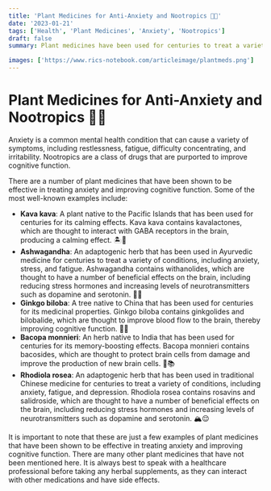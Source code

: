 ```yaml
---
title: 'Plant Medicines for Anti-Anxiety and Nootropics 🌿🧠'
date: '2023-01-21'
tags: ['Health', 'Plant Medicines', 'Anxiety', 'Nootropics']
draft: false
summary: Plant medicines have been used for centuries to treat a variety of conditions, including anxiety and cognitive impairment. Discover some of the most well-known plant medicines that have been shown to be effective in treating anxiety and improving cognitive function.

images: ['https://www.rics-notebook.com/articleimage/plantmeds.png']
---
```


# Plant Medicines for Anti-Anxiety and Nootropics 🌿🧠

Anxiety is a common mental health condition that can cause a variety of symptoms, including restlessness, fatigue, difficulty concentrating, and irritability. Nootropics are a class of drugs that are purported to improve cognitive function.

There are a number of plant medicines that have been shown to be effective in treating anxiety and improving cognitive function. Some of the most well-known examples include:

- **Kava kava**: A plant native to the Pacific Islands that has been used for centuries for its calming effects. Kava kava contains kavalactones, which are thought to interact with GABA receptors in the brain, producing a calming effect. 🏝️🧘
- **Ashwagandha**: An adaptogenic herb that has been used in Ayurvedic medicine for centuries to treat a variety of conditions, including anxiety, stress, and fatigue. Ashwagandha contains withanolides, which are thought to have a number of beneficial effects on the brain, including reducing stress hormones and increasing levels of neurotransmitters such as dopamine and serotonin. 🌱💆
- **Ginkgo biloba**: A tree native to China that has been used for centuries for its medicinal properties. Ginkgo biloba contains ginkgolides and bilobalide, which are thought to improve blood flow to the brain, thereby improving cognitive function. 🌳🧠
- **Bacopa monnieri**: An herb native to India that has been used for centuries for its memory-boosting effects. Bacopa monnieri contains bacosides, which are thought to protect brain cells from damage and improve the production of new brain cells. 🌿📚
- **Rhodiola rosea**: An adaptogenic herb that has been used in traditional Chinese medicine for centuries to treat a variety of conditions, including anxiety, fatigue, and depression. Rhodiola rosea contains rosavins and salidroside, which are thought to have a number of beneficial effects on the brain, including reducing stress hormones and increasing levels of neurotransmitters such as dopamine and serotonin. 🏔️😌

It is important to note that these are just a few examples of plant medicines that have been shown to be effective in treating anxiety and improving cognitive function. There are many other plant medicines that have not been mentioned here. It is always best to speak with a healthcare professional before taking any herbal supplements, as they can interact with other medications and have side effects.
